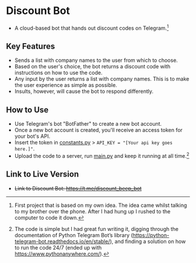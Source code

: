 # Discount Bot
- A cloud-based bot that hands out discount codes on Telegram.[^1]

## Key Features
- Sends a list with company names to the user from which to choose.
- Based on the user's choice, the bot returns a discount code with instructions on how to use the code.
- Any input by the user returns a list with company names. This is to make the user experience as simple as possible.
- Insults, however, will cause the bot to respond differently.

## How to Use
- Use Telegram's bot "BotFather" to create a new bot account.
- Once a new bot account is created, you'll receive an access token for your bot's API.
- Insert the token in [constants.py](https://github.com/Tomislav-Mi/DiscountBot/blob/main/constants.py) > ```API_KEY = "[Your api key goes here.]"```.
- Upload the code to a server, run [main.py](https://github.com/Tomislav-Mi/DiscountBot/blob/main/main.py) and keep it running at all time.[^2]

## Link to Live Version
- ~~Link to Discount Bot: https://t.me/discount_beep_bot~~ 



[^1]: First project that is based on my own idea. The idea came whilst talking to my brother over the phone. After I had hung up I rushed to the computer to code it down. 
[^2]: The code is simple but I had great fun writing it, digging through the documentation of Python Telegram Bot’s library (https://python-telegram-bot.readthedocs.io/en/stable/), and finding a solution on how to run the code 24/7 (ended up with https://www.pythonanywhere.com/).
